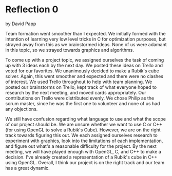 # Reflection 0

by David Papp

Team formation went smoother than I expected. We initially formed with the intention of learning very low level tricks in C for optimization purposes, but strayed away from this as we brainstormed ideas. None of us were adamant in this topic, so we strayed towards graphics and algorithms. 


To come up with a project topic, we assigned ourselves the task of coming up with 3 ideas each by the next day. We posted these ideas on Trello and voted for our favorites. We unanimously decided to make a Rubik's cube solver. Again, this went smoother and expected and there were no clashes of interest.
We used Trello throughout to help with team planning. We posted our brainstorms on Trello, kept track of what everyone hoped to research by the next meeting, and moved cards appropriately. Our contributions on Trello were distributed evenly. We chose Philip as the scrum master, since he was the first one to volunteer and none of us had any objections.


We still have confusion regarding what language to use and what the scope of our project should be. We are unsure whether we want to use C or C++ (for using OpenGL to solve a Rubik's Cube). However, we are on the right track towards figuring this out. We each assigned ourselves research to experiment with graphics, look into the limitations of each implementation, and figure out what's a reasonable difficulty for the project. By the next meeting, we will have played enough with OpenGL, C, and C++ to make a decision. I've already created a representation of a Rubik's cube in C++ using OpenGL. Overall, I think our project is on the right track and our team has a great dynamic.
